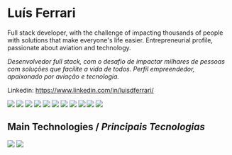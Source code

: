 <h1>Luís Ferrari</h1>

Full stack developer, with the challenge of impacting thousands of people with solutions that make everyone's life easier.
Entrepreneurial profile, passionate about aviation and technology.

<i>Desenvolvedor full stack, com o desafio de impactar milhares de pessoas com soluções que facilite a vida de todos.
Perfil empreendedor, apaixonado por aviação e tecnologia.</i>

Linkedin: https://www.linkedin.com/in/luisdferrari/

<img src="https://img.shields.io/badge/-Javascript-yellow?logo=Javascript" /> <img src="https://img.shields.io/badge/-Typescipt-white?logo=Typescript" /> <img src="https://img.shields.io/badge/-React-blue?logo=React" /> <img src="https://img.shields.io/badge/-React--Native-blue?logo=React" /> <img src="http://img.shields.io/badge/-Node.Js-green?logo=node.js" /> <img src="https://img.shields.io/badge/-Python-white?logo=Python" /> <img src="https://img.shields.io/badge/-HTML-orange?logo=HTML5" /> <img src="https://img.shields.io/badge/-CSS-informational?logo=CSS3" /> <img src="https://img.shields.io/badge/-Redux-blueviolet?logo=Redux" /> <img src="http://img.shields.io/badge/-MySQL-white?logo=mysql" /> <img src="http://img.shields.io/badge/-MongoDB-grey?logo=mongodb" />

## Main Technologies / <i>Principais Tecnologias</i>

![](https://github-readme-stats.vercel.app/api?username=ldferrari&count_private=true&show_icons=true&theme=dark&include_all_commits=true&card_width=400px&card_higth=200px)
![](https://github-readme-stats.vercel.app/api/top-langs/?username=ldferrari&count_private=true&theme=dark&layout=compact&card_width=400px&card_higth=200px)

